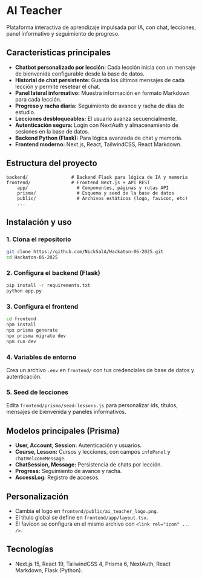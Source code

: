 # AI Teacher

Plataforma interactiva de aprendizaje impulsada por IA, con chat, lecciones, panel informativo y seguimiento de progreso.

## Características principales

- **Chatbot personalizado por lección:** Cada lección inicia con un mensaje de bienvenida configurable desde la base de datos.
- **Historial de chat persistente:** Guarda los últimos mensajes de cada lección y permite resetear el chat.
- **Panel lateral informativo:** Muestra información en formato Markdown para cada lección.
- **Progreso y racha diaria:** Seguimiento de avance y racha de días de estudio.
- **Lecciones desbloqueables:** El usuario avanza secuencialmente.
- **Autenticación segura:** Login con NextAuth y almacenamiento de sesiones en la base de datos.
- **Backend Python (Flask):** Para lógica avanzada de chat y memoria.
- **Frontend moderno:** Next.js, React, TailwindCSS, React Markdown.

## Estructura del proyecto

```
backend/                # Backend Flask para lógica de IA y memoria
frontend/               # Frontend Next.js + API REST
	app/                  # Componentes, páginas y rutas API
	prisma/               # Esquema y seed de la base de datos
	public/               # Archivos estáticos (logo, favicon, etc)
	...
```

## Instalación y uso

### 1. Clona el repositorio

```bash
git clone https://github.com/NickSalA/Hackaton-06-2025.git
cd Hackaton-06-2025
```

### 2. Configura el backend (Flask)

```bash
pip install -r requirements.txt
python app.py
```

### 3. Configura el frontend

```bash
cd frontend
npm install
npx prisma generate
npx prisma migrate dev
npm run dev
```

### 4. Variables de entorno

Crea un archivo `.env` en `frontend/` con tus credenciales de base de datos y autenticación.

### 5. Seed de lecciones

Edita `frontend/prisma/seed-lessons.js` para personalizar ids, títulos, mensajes de bienvenida y paneles informativos.

## Modelos principales (Prisma)

- **User, Account, Session:** Autenticación y usuarios.
- **Course, Lesson:** Cursos y lecciones, con campos `infoPanel` y `chatWelcomeMessage`.
- **ChatSession, Message:** Persistencia de chats por lección.
- **Progress:** Seguimiento de avance y racha.
- **AccessLog:** Registro de accesos.

## Personalización

- Cambia el logo en `frontend/public/ai_teacher_logo.png`.
- El título global se define en `frontend/app/layout.tsx`.
- El favicon se configura en el mismo archivo con `<link rel="icon" ... />`.

## Tecnologías

- Next.js 15, React 19, TailwindCSS 4, Prisma 6, NextAuth, React Markdown, Flask (Python).
